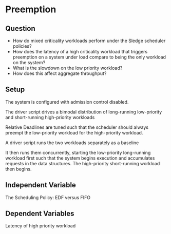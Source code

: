 # Preemption

## Question

- How do mixed criticality workloads perform under the Sledge scheduler policies?
- How does the latency of a high criticality workload that triggers preemption on a system under load compare to being the only workload on the system?
- What is the slowdown on the low priority workload?
- How does this affect aggregate throughput?

## Setup

The system is configured with admission control disabled.

The driver script drives a bimodal distribution of long-running low-priority and short-running high-priority workloads

Relative Deadlines are tuned such that the scheduler should always preempt the low-priority workload for the high-priority workload.

A driver script runs the two workloads separately as a baseline

It then runs them concurrently, starting the low-priority long-running workload first such that the system begins execution and accumulates requests in the data structures. The high-priority short-running workload then begins.

## Independent Variable

The Scheduling Policy: EDF versus FIFO

## Dependent Variables

Latency of high priority workload
